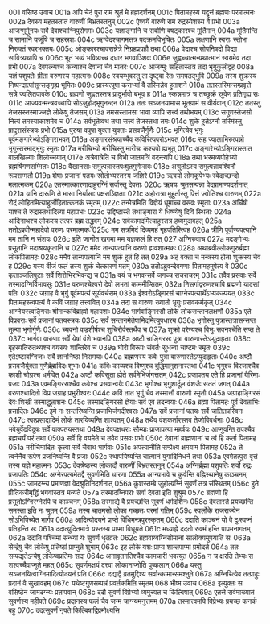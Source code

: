 001	वसिष्ठ उवाच
001a	अपि चेदं पुरा राम श्रुतं मे ब्रह्मदर्शनम्
001c	पितामहस्य यद्वृत्तं ब्रह्मणः परमात्मनः
002a	देवस्य महतस्तात वारुणीं बिभ्रतस्तनुम्
002c	ऐश्वर्ये वारुणे राम रुद्रस्येशस्य वै प्रभो
003a	आजग्मुर्मुनयः सर्वे देवाश्चाग्निपुरोगमाः
003c	यज्ञाङ्गानि च सर्वाणि वषट्कारश्च मूर्तिमान्
004a	मूर्तिमन्ति च सामानि यजूंषि च सहस्रशः
004c	ऋग्वेदश्चागमत्तत्र पदक्रमविभूषितः
005a	लक्षणानि स्वराः स्तोभा निरुक्तं स्वरभक्तयः
005c	ओङ्कारश्चावसन्नेत्रे निग्रहप्रग्रहौ तथा
006a	वेदाश्च सोपनिषदो विद्या सावित्र्यथापि च
006c	भूतं भव्यं भविष्यच्च दधार भगवाञ्शिवः
006e	जुह्वच्चात्मन्यथात्मानं स्वयमेव तदा प्रभो
007a	देवपत्न्यश्च कन्याश्च देवानां चैव मातरः
007c	आजग्मुः सहितास्तत्र तदा भृगुकुलोद्वह
008a	यज्ञं पशुपतेः प्रीता वरुणस्य महात्मनः
008c	स्वयम्भुवस्तु ता दृष्ट्वा रेतः समपतद्भुवि
009a	तस्य शुक्रस्य निष्पन्दात्पांसून्सङ्गृह्य भूमितः
009c	प्रास्यत्पूषा कराभ्यां वै तस्मिन्नेव हुताशने
010a	ततस्तस्मिन्सम्प्रवृत्ते सत्रे ज्वलितपावके
010c	ब्रह्मणो जुह्वतस्तत्र प्रादुर्भावो बभूव ह
011a	स्कन्नमात्रं च तच्छुक्रं स्रुवेण प्रतिगृह्य सः
011c	आज्यवन्मन्त्रवच्चापि सोऽजुहोद्भृगुनन्दन
012a	ततः सञ्जनयामास भूतग्रामं स वीर्यवान्
012c	ततस्तु तेजसस्तस्माज्जज्ञे लोकेषु तैजसम्
013a	तमसस्तामसा भावा व्यापि सत्त्वं तथोभयम्
013c	सगुणस्तेजसो नित्यं तमस्याकाशमेव च
014a	सर्वभूतेष्वथ तथा सत्त्वं तेजस्तथा तमः
014c	शुक्रे हुतेऽग्नौ तस्मिंस्तु प्रादुरासंस्त्रयः प्रभो
015a	पुरुषा वपुषा युक्ता युक्ताः प्रसवजैर्गुणैः
015c	भृगित्येव भृगुः पूर्वमङ्गारेभ्योऽङ्गिराभवत्
016a	अङ्गारसंश्रयाच्चैव कविरित्यपरोऽभवत्
016c	सह ज्वालाभिरुत्पन्नो भृगुस्तस्माद्भृगुः स्मृतः
017a	मरीचिभ्यो मरीचिस्तु मारीचः कश्यपो ह्यभूत्
017c	अङ्गारेभ्योऽङ्गिरास्तात वालखिल्याः शिलोच्चयात्
017e	अत्रैवात्रेति च विभो जातमत्रिं वदन्त्यपि
018a	तथा भस्मव्यपोहेभ्यो ब्रह्मर्षिगणसम्मिताः
018c	वैखानसाः समुत्पन्नास्तपःश्रुतगुणेप्सवः
018e	अश्रुतोऽस्य समुत्पन्नावश्विनौ रूपसम्मतौ
019a	शेषाः प्रजानां पतयः स्रोतोभ्यस्तस्य जज्ञिरे
019c	ऋषयो लोमकूपेभ्यः स्वेदाच्छन्दो मलात्मकम्
020a	एतस्मात्कारणादाहुरग्निं सर्वास्तु देवताः
020c	ऋषयः श्रुतसम्पन्ना वेदप्रामाण्यदर्शनात्
021a	यानि दारूणि ते मासा निर्यासाः पक्षसञ्ज्ञिताः
021c	अहोरात्रा मुहूर्तास्तु पित्तं ज्योतिश्च वारुणम्
022a	रौद्रं लोहितमित्याहुर्लोहितात्कनकं स्मृतम्
022c	तन्मैत्रमिति विज्ञेयं धूमाच्च वसवः स्मृताः
023a	अर्चिषो याश्च ते रुद्रास्तथादित्या महाप्रभाः
023c	उद्दिष्टास्ते तथाङ्गारा ये धिष्ण्येषु दिवि स्थिताः
024a	आदिनाथश्च लोकस्य तत्परं ब्रह्म तद्ध्रुवम्
024c	सर्वकामदमित्याहुस्तत्र हव्यमुदावहत्
025a	ततोऽब्रवीन्महादेवो वरुणः परमात्मकः
025c	मम सत्रमिदं दिव्यमहं गृहपतिस्त्विह
026a	त्रीणि पूर्वाण्यपत्यानि मम तानि न संशयः
026c	इति जानीत खगमा मम यज्ञफलं हि तत्
027	अग्निरुवाच
027a	मदङ्गेभ्यः प्रसूतानि मदाश्रयकृतानि च
027c	ममैव तान्यपत्यानि वरुणो ह्यवशात्मकः
028a	अथाब्रवील्लोकगुरुर्ब्रह्मा लोकपितामहः
028c	ममैव तान्यपत्यानि मम शुक्रं हुतं हि तत्
029a	अहं वक्ता च मन्त्रस्य होता शुक्रस्य चैव ह
029c	यस्य बीजं फलं तस्य शुक्रं चेत्कारणं मतम्
030a	ततोऽब्रुवन्देवगणाः पितामहमुपेत्य वै
030c	कृताञ्जलिपुटाः सर्वे शिरोभिरभिवन्द्य च
031a	वयं च भगवन्सर्वे जगच्च सचराचरम्
031c	तवैव प्रसवाः सर्वे तस्मादग्निर्विभावसुः
031e	वरुणश्चेश्वरो देवो लभतां काममीप्सितम्
032a	निसर्गाद्वरुणश्चापि ब्रह्मणो यादसां पतिः
032c	जग्राह वै भृगुं पूर्वमपत्यं सूर्यवर्चसम्
033a	ईश्वरोऽङ्गिरसं चाग्नेरपत्यार्थेऽभ्यकल्पयत्
033c	पितामहस्त्वपत्यं वै कविं जग्राह तत्त्ववित्
034a	तदा स वारुणः ख्यातो भृगुः प्रसवकर्मकृत्
034c	आग्नेयस्त्वङ्गिराः श्रीमान्कविर्ब्राह्मो महायशाः
034e	भार्गवाङ्गिरसौ लोके लोकसन्तानलक्षणौ
035a	एते विप्रवराः सर्वे प्रजानां पतयस्त्रयः
035c	सर्वं सन्तानमेतेषामिदमित्युपधारय
036a	भृगोस्तु पुत्रास्तत्रासन्सप्त तुल्या भृगोर्गुणैः
036c	च्यवनो वज्रशीर्षश्च शुचिरौर्वस्तथैव च
037a	शुक्रो वरेण्यश्च विभुः सवनश्चेति सप्त ते
037c	भार्गवा वारुणाः सर्वे येषां वंशे भवानपि
038a	अष्टौ चाङ्गिरसः पुत्रा वारुणास्तेऽप्युदाहृताः
038c	बृहस्पतिरुतथ्यश्च वयस्यः शान्तिरेव च
039a	घोरो विरूपः संवर्तः सुधन्वा चाष्टमः स्मृतः
039c	एतेऽष्टावग्निजाः सर्वे ज्ञाननिष्ठा निरामयाः
040a	ब्राह्मणस्य कवेः पुत्रा वारुणास्तेऽप्युदाहृताः
040c	अष्टौ प्रसवजैर्युक्ता गुणैर्ब्रह्मविदः शुभाः
041a	कविः काव्यश्च विष्णुश्च बुद्धिमानुशनास्तथा
041c	भृगुश्च विरजाश्चैव काशी चोग्रश्च धर्मवित्
042a	अष्टौ कविसुता ह्येते सर्वमेभिर्जगत्ततम्
042c	प्रजापतय एते हि प्रजानां यैरिमाः प्रजाः
043a	एवमङ्गिरसश्चैव कवेश्च प्रसवान्वयैः
043c	भृगोश्च भृगुशार्दूल वंशजैः सततं जगत्
044a	वरुणश्चादितो विप्र जग्राह प्रभुरीश्वरः
044c	कविं तात भृगुं चैव तस्मात्तौ वारुणौ स्मृतौ
045a	जग्राहाङ्गिरसं देवः शिखी तस्माद्धुताशनः
045c	तस्मादङ्गिरसो ज्ञेयाः सर्व एव तदन्वयाः
046a	ब्रह्मा पितामहः पूर्वं देवताभिः प्रसादितः
046c	इमे नः सन्तरिष्यन्ति प्रजाभिर्जगदीश्वराः
047a	सर्वे प्रजानां पतयः सर्वे चातितपस्विनः
047c	त्वत्प्रसादादिमं लोकं तारयिष्यन्ति शाश्वतम्
048a	तथैव वंशकर्तारस्तव तेजोविवर्धनाः
048c	भवेयुर्वेदविदुषः सर्वे वाक्पतयस्तथा
049a	देवपक्षधराः सौम्याः प्राजापत्या महर्षयः
049c	आप्नुवन्ति तपश्चैव ब्रह्मचर्यं परं तथा
050a	सर्वे हि वयमेते च तवैव प्रसवः प्रभो
050c	देवानां ब्राह्मणानां च त्वं हि कर्ता पितामह
051a	मरीचिमादितः कृत्वा सर्वे चैवाथ भार्गवाः
051c	अपत्यानीति सम्प्रेक्ष्य क्षमयाम पितामह
052a	ते त्वनेनैव रूपेण प्रजनिष्यन्ति वै प्रजाः
052c	स्थापयिष्यन्ति चात्मानं युगादिनिधने तथा
053a	एवमेतत्पुरा वृत्तं तस्य यज्ञे महात्मनः
053c	देवश्रेष्ठस्य लोकादौ वारुणीं बिभ्रतस्तनुम्
054a	अग्निर्ब्रह्मा पशुपतिः शर्वो रुद्रः प्रजापतिः
054c	अग्नेरपत्यमेतद्वै सुवर्णमिति धारणा
055a	अग्न्यभावे च कुर्वन्ति वह्निस्थानेषु काञ्चनम्
055c	जामदग्न्य प्रमाणज्ञा वेदश्रुतिनिदर्शनात्
056a	कुशस्तम्बे जुहोत्यग्निं सुवर्णं तत्र संस्थितम्
056c	हुते प्रीतिकरीमृद्धिं भगवांस्तत्र मन्यते
057a	तस्मादग्निपराः सर्वा देवता इति शुश्रुम
057c	ब्रह्मणो हि प्रसूतोऽग्निरग्नेरपि च काञ्चनम्
058a	तस्माद्ये वै प्रयच्छन्ति सुवर्णं धर्मदर्शिनः
058c	देवतास्ते प्रयच्छन्ति समस्ता इति नः श्रुतम्
059a	तस्य चातमसो लोका गच्छतः परमां गतिम्
059c	स्वर्लोके राजराज्येन सोऽभिषिच्येत भार्गव
060a	आदित्योदयने प्राप्ते विधिमन्त्रपुरस्कृतम्
060c	ददाति काञ्चनं यो वै दुःस्वप्नं प्रतिहन्ति सः
061a	ददात्युदितमात्रे यस्तस्य पाप्मा विधूयते
061c	मध्याह्ने ददतो रुक्मं हन्ति पापमनागतम्
062a	ददाति पश्चिमां सन्ध्यां यः सुवर्णं धृतव्रतः
062c	ब्रह्मवाय्वग्निसोमानां सालोक्यमुपयाति सः
063a	सेन्द्रेषु चैव लोकेषु प्रतिष्ठां प्राप्नुते शुभाम्
063c	इह लोके यशः प्राप्य शान्तपाप्मा प्रमोदते
064a	ततः सम्पद्यतेऽन्येषु लोकेष्वप्रतिमः सदा
064c	अनावृतगतिश्चैव कामचारी भवत्युत
065a	न च क्षरति तेभ्यः स शश्वच्चैवाप्नुते महत्
065c	सुवर्णमक्षयं दत्त्वा लोकानाप्नोति पुष्कलान्
066a	यस्तु सञ्जनयित्वाग्निमादित्योदयनं प्रति
066c	दद्याद्वै व्रतमुद्दिश्य सर्वान्कामान्समश्नुते
067a	अग्निरित्येव तत्प्राहुः प्रदानं वै सुखावहम्
067c	यथेष्टगुणसम्पन्नं प्रवर्तकमिति स्मृतम्
068	भीष्म उवाच
068a	इत्युक्तः स वसिष्ठेन जामदग्न्यः प्रतापवान्
068c	ददौ सुवर्णं विप्रेभ्यो व्यमुच्यत च किल्बिषात्
069a	एतत्ते सर्वमाख्यातं सुवर्णस्य महीपते
069c	प्रदानस्य फलं चैव जन्म चाग्न्यमनुत्तमम्
070a	तस्मात्त्वमपि विप्रेभ्यः प्रयच्छ कनकं बहु
070c	ददत्सुवर्णं नृपते किल्बिषाद्विप्रमोक्ष्यसि
